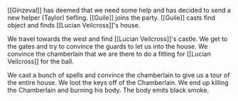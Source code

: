 [[Ginzeval]] has deemed that we need some help and has decided to send a new helper (Taylor) tiefling. [[Guile]] joins the party. [[Guile]] casts find object and finds [[Lucian Veilcross]]'s house.

We travel towards the west and find [[Lucian Veilcross]]'s castle. We get to the gates and try to convince the guards to let us into the house. We convince the chamberlain that we are there to do a fitting for [[Lucian Veilcross]] for the ball.

We cast a bunch of spells and convince the chamberlain to give us a tour of the entire house.  We loot the keys off of the Chamberlain. We end up killing the Chamberlain and burning his body. The body emits black smoke.